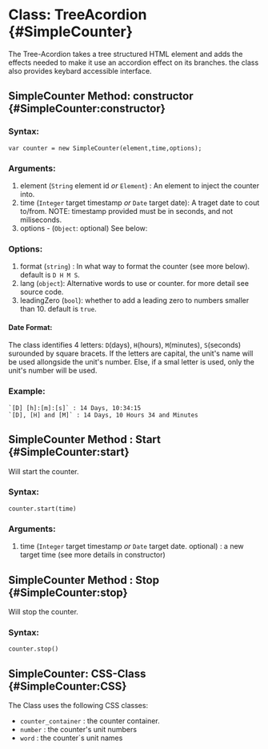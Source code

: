 Class: TreeAcordion {#SimpleCounter}
==========================================
The Tree-Acordion takes a tree structured HTML element and adds the effects needed to make it use an accordion effect on its branches.
the class also provides keybard accessible interface.

SimpleCounter Method: constructor {#SimpleCounter:constructor}
---------------------------------
### Syntax:

	var counter = new SimpleCounter(element,time,options);

### Arguments:

1. element (`String` element id _or_ `Element`) : An element to inject the counter into.
2. time (`Integer` target timestamp _or_ `Date` target date): A traget date to cout to/from. NOTE: timestamp provided must be in seconds, and not miliseconds.
3. options - (`Object`: optional) See below:

### Options:

1. format (`string`) : In what way to format the counter (see more below). default is `D H M S`.
2. lang (`object`): Alternative words to use or counter. for more detail see source code.
3. leadingZero (`bool`): whether to add a leading zero to numbers smaller than 10. default is `true`.

#### Date Format:

The class identifies 4 letters: `D`(days), `H`(hours), `M`(minutes), `S`(seconds) surounded by square bracets. If the letters are capital, the unit's name will be used allongside the unit's number.
Else, if a smal letter is used, only the unit's number will be used.

### Example:

	`[D] [h]:[m]:[s]` : 14 Days, 10:34:15
	`[D], [H] and [M]` : 14 Days, 10 Hours 34 and Minutes
	
SimpleCounter Method : Start {#SimpleCounter:start}
---------------------
Will start the counter.

### Syntax:

	counter.start(time)

### Arguments:

1. time (`Integer` target timestamp _or_ `Date` target date. optional) : a new target time (see more details in constructor)

SimpleCounter Method : Stop {#SimpleCounter:stop}
-------------------
Will stop the counter.

### Syntax:
	
	counter.stop()
	
SimpleCounter: CSS-Class {#SimpleCounter:CSS}
--------------------
The Class uses the following CSS classes:
 
 * `counter_container` : the counter container.
 * `number` : the counter's unit numbers
 * `word` : the counter`s unit names
